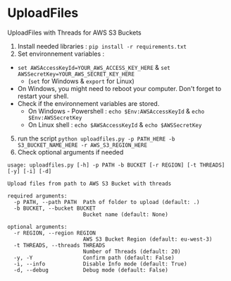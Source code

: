 # UploadFiles
UploadFiles with Threads for AWS S3 Buckets


1. Install needed libraries : `pip install -r requirements.txt`
2. Set environnement variables : 
  - `set AWSAccessKeyId=YOUR_AWS_ACCESS_KEY_HERE` & `set AWSSecretKey=YOUR_AWS_SECRET_KEY_HERE` 
    - (`set` for Windows & `export` for Linux)
  - On Windows, you might need to reboot your computer. Don't forget to restart your shell. 
  - Check if the environnement variables are stored.
    - On Windows - Powershell : `echo $Env:AWSAccessKeyId` & `echo $Env:AWSSecretKey`
    - On Linux shell : `echo $AWSAccessKeyId` & `echo $AWSSecretKey`
5. run the script `python uploadfiles.py -p PATH_HERE -b S3_BUCKET_NAME_HERE -r AWS_S3_REGION_HERE`
6. Check optional arguments if needed
```
usage: uploadfiles.py [-h] -p PATH -b BUCKET [-r REGION] [-t THREADS] [-y] [-i] [-d]

Upload files from path to AWS S3 Bucket with threads

required arguments:
  -p PATH, --path PATH  Path of folder to upload (default: .)
  -b BUCKET, --bucket BUCKET
                        Bucket name (default: None)

optional arguments:
  -r REGION, --region REGION
                        AWS S3 Bucket Region (default: eu-west-3)
  -t THREADS, --threads THREADS
                        Number of Threads (default: 20)
  -y, -Y                Confirm path (default: False)
  -i, --info            Disable Info mode (default: True)
  -d, --debug           Debug mode (default: False)
```
